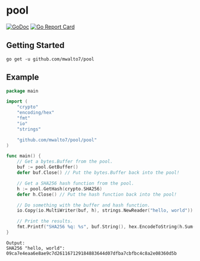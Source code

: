 # pool
[![GoDoc](https://godoc.org/github.com/mwalto7/pool?status.svg)](https://godoc.org/github.com/mwalto7/pool)
[![Go Report Card](https://goreportcard.com/badge/github.com/mwalto7/pool)](https://goreportcard.com/report/github.com/mwalto7/pool)

## Getting Started

```
go get -u github.com/mwalto7/pool
```

## Example

```go
package main

import (
	"crypto"
	"encoding/hex"
	"fmt"
	"io"
	"strings"

	"github.com/mwalto7/pool/pool"
)

func main() {
    // Get a bytes.Buffer from the pool.
    buf := pool.GetBuffer()
    defer buf.Close() // Put the bytes.Buffer back into the pool!

    // Get a SHA256 hash function from the pool.
    h := pool.GetHash(crypto.SHA256)
    defer h.Close() // Put the hash function back into the pool!

    // Do something with the buffer and hash function.
    io.Copy(io.MultiWriter(buf, h), strings.NewReader("hello, world"))

    // Print the results.
    fmt.Printf("SHA256 %q: %s", buf.String(), hex.EncodeToString(h.Sum(nil)))
}
```

```
Output:
SHA256 "hello, world": 09ca7e4eaa6e8ae9c7d261167129184883644d07dfba7cbfbc4c8a2e08360d5b
```
